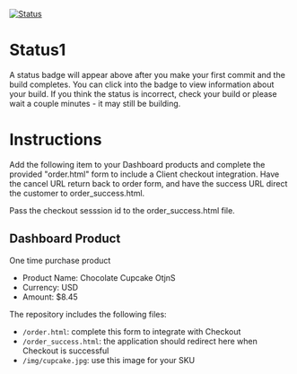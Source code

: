 [![Status](https://img.shields.io/badge/status-SUBMITTABLE%20COMMIT:%209feb681339a1eae023a5c272ea7657403e4e2580-brightgreen.svg)](https://github.com/raysaavedra-work/bakery_scaffold_q0CoDZr9Nnmopj52/commit/9feb681339a1eae023a5c272ea7657403e4e2580)



# Status1

A status badge will appear above after you make your first commit and the build completes. You can click into the badge to view information about your build. If you think the status is incorrect, check your build or please wait a couple minutes - it may still be building.

# Instructions

Add the following item to your Dashboard products and complete the provided "order.html" form to include a Client checkout integration. Have the cancel URL return back to order form, and have the success URL direct the customer to order_success.html.

Pass the checkout sesssion id to the order_success.html file.

## Dashboard Product
One time purchase product
* Product Name: Chocolate Cupcake OtjnS
* Currency: USD
* Amount: $8.45

The repository includes the following files:
* `/order.html`: complete this form to integrate with Checkout
* `/order_success.html`: the application should redirect here when Checkout is successful
* `/img/cupcake.jpg`: use this image for your SKU
